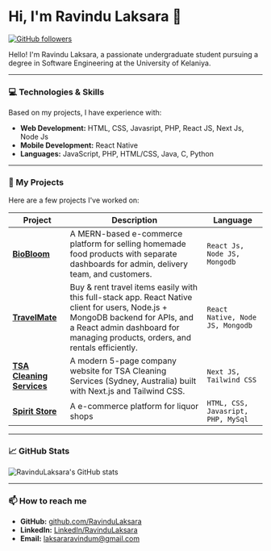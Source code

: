 # Hi, I'm Ravindu Laksara 👋

[![GitHub followers](https://img.shields.io/github/followers/RavinduLaksara?style=social)](https://github.com/RavinduLaksara)

Hello! I'm Ravindu Laksara, a passionate undergraduate student pursuing a degree in Software Engineering at the University of Kelaniya.

---

### 💻 Technologies & Skills

Based on my projects, I have experience with:
* **Web Development:** HTML, CSS, Javasript, PHP, React JS, Next Js, Node Js
* **Mobile Development:** React Native 
* **Languages:** JavaScript, PHP, HTML/CSS, Java, C, Python

---

### 🚀 My Projects

Here are a few projects I've worked on:

| Project | Description | Language |
| --- | --- | --- |
| **[BioBloom](https://github.com/RavinduLaksara/bio-bloom)** | A MERN-based e-commerce platform for selling homemade food products with separate dashboards for admin, delivery team, and customers. | `React Js, Node JS, Mongodb` |
| **[TravelMate](https://github.com/RavinduLaksara/TravelMate)** | Buy & rent travel items easily with this full-stack app. React Native client for users, Node.js + MongoDB backend for APIs, and a React admin dashboard for managing products, orders, and rentals efficiently. | `React Native, Node JS, Mongodb` |
| **[TSA Cleaning Services](https://github.com/RavinduLaksara/tsa-cleaning-services)** | A modern 5-page company website for TSA Cleaning Services (Sydney, Australia) built with Next.js and Tailwind CSS. | `Next JS, Tailwind CSS` |
| **[Spirit Store](https://github.com/RavinduLaksara/SpiritStore)** | A e-commerce platform for liquor shops | `HTML, CSS, Javasript, PHP, MySql` |

---

### 📈 GitHub Stats

![RavinduLaksara's GitHub stats](https://github-readme-stats.vercel.app/api?username=RavinduLaksara&show_icons=true&theme=transparent)

---

### 📫 How to reach me

* **GitHub:** [github.com/RavinduLaksara](https://github.com/RavinduLaksara)
* **LinkedIn:** [LinkedIn/RavinduLaksara](https://www.linkedin.com/in/ravindu-laksara-6bb355307/)
* **Email:** laksararavindum@gmail.com
